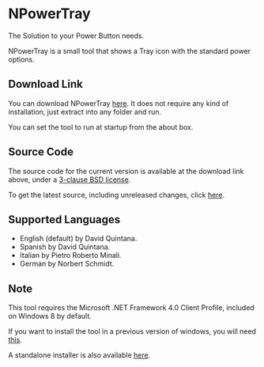 NPowerTray
==========

The Solution to your Power Button needs.

NPowerTray is a small tool that shows a Tray icon with the standard power options.

Download Link
-------------

You can download NPowerTray [here](https://github.com/gigaherz/NPowerTray/releases/latest). It does not require any kind of installation, just extract into any folder and run.

You can set the tool to run at startup from the about box.

Source Code
-----------

The source code for the current version is available at the download link above, under a [3-clause BSD license](http://gigaherz.pcsx2.net/NPowerTray/License.html).

To get the latest source, including unreleased changes, click [here](https://github.com/gigaherz/NPowerTray/archive/master.zip).

Supported Languages
-------------------

*   English (default) by David Quintana.
*   Spanish by David Quintana.
*   Italian by Pietro Roberto Minali.
*   German by Norbert Schmidt.

Note
----

This tool requires the Microsoft .NET Framework 4.0 Client Profile, included on Windows 8 by default.

If you want to install the tool in a previous version of windows, you will need [this](http://www.microsoft.com/download/en/details.aspx?id=17113).

A standalone installer is also available [here](http://www.microsoft.com/download/en/details.aspx?id=24872).
